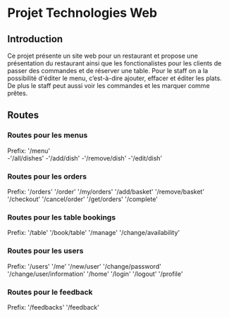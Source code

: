 # Projet Technologies Web
## Introduction
Ce projet présente un site web pour un restaurant et propose une présentation du restaurant ainsi que les fonctionalistes pour les clients de passer des commandes et de réserver une table. Pour le staff on a la possibilité d'éditer le menu, c’est-à-dire ajouter, effacer et éditer les plats. De plus le staff peut aussi voir les commandes et les marquer comme prêtes.


## Routes
### Routes pour les menus
Prefix: '/menu'\
-'/all/dishes'
-'/add/dish'
-'/remove/dish'
-'/edit/dish'

### Routes pour les orders
Prefix: '/orders'
'/order'
'/my/orders'
'/add/basket'
'/remove/basket'
'/checkout'
'/cancel/order'
'/get/orders'
'/complete'

### Routes pour les table bookings
Prefix: '/table'
'/book/table'
'/manage'
'/change/availability'

### Routes pour les users
Prefix: '/users'
'/me'
'/new/user'
'/change/password'
'/change/user/information'
'/home'
'/login'
'/logout'
'/profile'

### Routes pour le feedback
Prefix: '/feedbacks'
'/feedback'